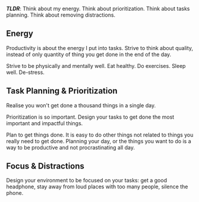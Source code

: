 _**TLDR**_: Think about my energy. Think about prioritization. Think about tasks planning. Think about removing distractions.

## Energy

Productivity is about the energy I put into tasks. Strive to think about quality, instead of only quantity of thing you get done in the end of the day.

Strive to be physically and mentally well. Eat healthy. Do exercises. Sleep well. De-stress.

## Task Planning & Prioritization

Realise you won't get done a thousand things in a single day.

Prioritization is so important. Design your tasks to get done the most important and impactful things.

Plan to get things done. It is easy to do other things not related to things you really need to get done. Planning your day, or the things you want to do is a way to be productive and not procrastinating all day.

## Focus & Distractions

Design your environment to be focused on your tasks: get a good headphone, stay away from loud places with too many people, silence the phone.
